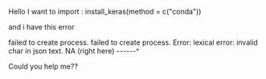 Hello
I want to import :
install_keras(method = c("conda"))

and i have this error



failed to create process.
failed to create process.
Error: lexical error: invalid char in json text.
                                       NA
                     (right here) ------^


Could you help me??



                     
                     
                     
